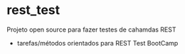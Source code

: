 # rest_test
Projeto open source para fazer testes de cahamdas REST 
- tarefas/métodos orientados para REST Test BootCamp
